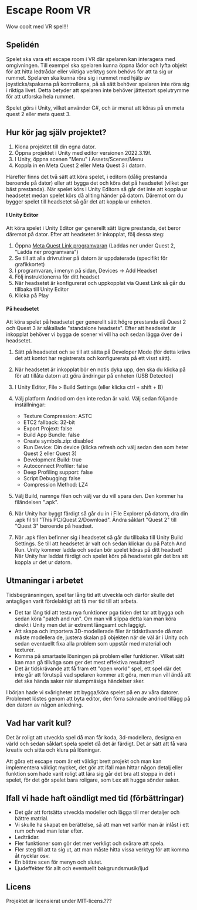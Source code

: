 # Escape Room VR
Wow coolt med VR spel!!!

## Spelidén
Spelet ska vara ett escape room i VR där spelaren kan interagera med omgivningen. Till exempel ska spelaren kunna öppna lådor och lyfta objekt för att hitta ledtrådar eller viktiga verktyg som behövs för att ta sig ur rummet. 
Spelaren ska kunna röra sig i rummet med hjälp av joysticks/spakarna på kontrollerna, på så sätt behöver spelaren inte röra sig i riktiga livet. Detta betyder att spelaren inte behöver jättestort spelutrymme för att utforska hela rummet.

Spelet görs i Unity, vilket använder C#, och är menat att köras på en meta quest 2 eller meta quest 3.


## Hur kör jag själv projektet?
1. Klona projektet till din egna dator.
2. Öppna projektet i Unity med editor versionen 2022.3.19f.
3. I Unity, öppna scenen "Menu" i Assets/Scenes/Menu
4. Koppla in en Meta Quest 2 eller Meta Quest 3 i datorn.

Härefter finns det två sätt att köra spelet, i editorn (dålig prestanda beroende på dator) eller att bygga det och köra det på headsetet (vilket ger bäst prestanda).
När spelet körs i Unity Editorn så går det inte att koppla ur headsetet medan spelet körs då allting händer på datorn. Däremot om du bygger spelet till headsetet så går det att koppla ur enheten.

#### I Unity Editor
Att köra spelet i Unity Editor ger generellt sätt lägre prestanda, det beror däremot på dator.
Efter att headsetet är inkopplat, följ dessa steg:
1. Öppna  [Meta Quest Link programvaran](https://www.meta.com/se/quest/setup/) (Laddas ner under Quest 2, "Ladda ner programvara")
2. Se till att alla drivrutiner på datorn är uppdaterade (specifikt för grafikkortet)
3. I programvaran, i menyn på sidan, Devices -> Add Headset
4. Följ instruktionerna för ditt headset
5. När headsetet är konfigurerat och uppkopplat via Quest Link så går du tillbaka till Unity Editor
6. Klicka på Play

#### På headsetet
Att köra spelet på headsetet ger generellt sätt högre prestanda då Quest 2 och Quest 3 är såkallade "standalone headsets".
Efter att headsetet är inkopplat behöver vi bygga de scener vi vill ha och sedan lägga över de i headsetet.
1. Sätt på headsetet och se till att sätta på Developer Mode (för detta krävs det att kontot har registrerats och konfigurerats på ett visst sätt).
2. När headsetet är inkopplat bör en notis dyka upp, den ska du klicka på för att tillåta datorn att göra ändringar på enheten (USB Detected)
3. I Unity Editor, File > Build Settings (eller klicka ctrl + shift + B)
4. Välj platform Andriod om den inte redan är vald. Välj sedan följande inställningar:
   - Texture Compression: ASTC
   - ETC2 fallback: 32-bit
   - Export Projext: false
   - Build App Bundle: false
   - Create symbols.zip: disabled
   - Run Device: Din device (klicka refresh och välj sedan den som heter Quest 2 eller Quest 3)
   - Development Build: true
   - Autoconnect Profiler: false
   - Deep Profiling support: false
   - Script Debugging: false
   - Compression Method: LZ4

5. Välj Build, namnge filen och välj var du vill spara den. Den kommer ha filändelsen ".apk".
6. När Unity har byggt färdigt så går du in i File Explorer på datorn, dra din .apk fil till "This PC/Quest 2/Download". Ändra såklart "Quest 2" till "Quest 3" beroende på headset.
7. När .apk filen befinner sig i headsetet så går du tillbaka till Unity Build Settings. Se till att headsetet är valt och sedan klickar du på Patch And Run. Unity kommer ladda och sedan bör spelet köras på ditt headset!
När Unity har laddat färdigt och spelet körs på headsetet går det bra att koppla ur det ur datorn.


## Utmaningar i arbetet
Tidsbegränsningen, spel tar lång tid att utveckla och därför skulle det antagligen varit fördelaktigt att få mer tid till att arbeta.
- Det tar lång tid att testa nya funktioner pga tiden det tar att bygga och sedan köra "patch and run". Om man vill slippa detta kan man köra direkt i Unity men det är extremt långsamt och laggigt.
- Att skapa och importera 3D-modellerade filer är tidskrävande då man måste modellera de, justera skalan på objekten när de väl är i Unity och sedan eventuellt fixa alla problem som uppstår med material och texturer.
- Komma på smartaste lösningen på problem eller funktioner. Vilket sätt kan man gå tillväga som ger det mest effektiva resultatet?
- Det är tidskrävande att få fram ett "open world" spel, ett spel där det inte går att förutspå vad spelaren kommer att göra, men man vill ändå att det ska hända saker när slumpmäsiga händelser sker.

I början hade vi svårigheter att bygga/köra spelet på en av våra datorer. Problemet löstes genom att byta editor, den förra saknade andriod tillägg på den datorn av någon anledning.


## Vad har varit kul?
Det är roligt att utveckla spel då man får koda, 3d-modellera, designa en värld och sedan såklart spela spelet då det är färdigt. Det är sätt att få vara kreativ och sitta och klura på lösningar. 

Att göra ett escape room är ett väldigt brett projekt och man kan implementera väldigt mycket, det gör att ifall man hittar någon detalj eller funktion som hade varit roligt att lära sig går det bra att stoppa in det i spelet, för det gör spelet bara roligare, som t.ex att hugga sönder saker. 


## Ifall vi hade haft oändligt med tid (förbättringar)
- Det går att fortsätta utveckla modeller och lägga till mer detaljer och bättre matrial.
- Vi skulle ha skapat en berättelse, så att man vet varför man är inlåst i ett rum och vad man letar efter.
- Ledtrådar.
- Fler funktioner som gör det mer verkligt och svårare att spela.
- Fler steg till att ta sig ut, att man måste hitta vissa verktyg för att komma åt nycklar osv.
- En bättre scen för menyn och slutet.
- Ljudeffekter för allt och eventuellt bakgrundsmusik/ljud

## Licens
Projektet är licensierat under MIT-licens.???
